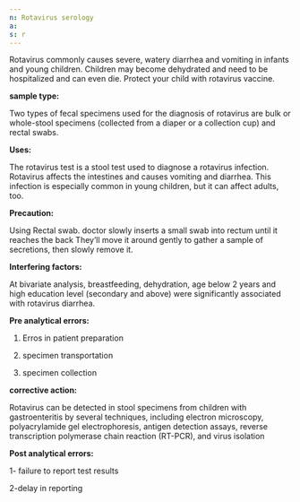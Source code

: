 ```yaml
---
n: Rotavirus serology
a: 
s: r
---
```



Rotavirus commonly causes severe, watery diarrhea and vomiting in infants and young children. Children may become dehydrated and need to be hospitalized and can even die.
Protect your child with rotavirus vaccine.

__sample type:__

Two types of fecal specimens used for the diagnosis of rotavirus are bulk or whole-stool specimens (collected from a diaper or a collection cup) and rectal swabs.

__Uses:__

The rotavirus test is a stool test used to diagnose a rotavirus infection. Rotavirus affects the intestines and causes vomiting and diarrhea. This infection is especially common in young children, but it can affect adults, too.

__Precaution:__

Using Rectal swab.  doctor slowly inserts a small swab into rectum until it reaches the back They’ll move it around gently to gather a sample of secretions, then slowly remove it.

__Interfering factors:__

At bivariate analysis, breastfeeding, dehydration, age below 2 years and high education level (secondary and above) were significantly associated with rotavirus diarrhea.

__Pre analytical errors:__

1. Erros in patient preparation

2. specimen transportation

3. specimen collection

__corrective action:__

Rotavirus can be detected in stool specimens from children with gastroenteritis by several techniques, including electron microscopy, polyacrylamide gel electrophoresis, antigen detection assays, reverse transcription polymerase chain reaction (RT-PCR), and virus isolation

__Post analytical errors:__

1- failure to report test results

2-delay in reporting